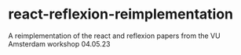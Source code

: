 # react-reflexion-reimplementation
A reimplementation of the react and reflexion papers from the VU Amsterdam workshop 04.05.23
